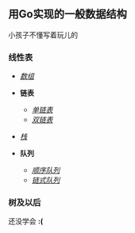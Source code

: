 ## 用Go实现的一般数据结构
小孩子不懂写着玩儿的

### 线性表

- *[数组](https://github.com/BY2095163684/Data-Structure-by-Go/blob/main/LinearList/SqList.go)*

- **链表**
    - *[单链表](https://github.com/BY2095163684/Data-Structure-by-Go/blob/main/LinearList/SingleLinkList.go)*
    - *[双链表](https://github.com/BY2095163684/Data-Structure-by-Go/blob/main/LinearList/DoubleLinkList.go)*

- *[栈](https://github.com/BY2095163684/Data-Structure-by-Go/blob/main/LinearList/Stack.go)*

- **队列**
    - *[顺序队列](https://github.com/BY2095163684/Data-Structure-by-Go/blob/main/LinearList/Squeue.go)*
    - *[链式队列](https://github.com/BY2095163684/Data-Structure-by-Go/blob/main/LinearList/Lqueue.go)*

### 树及以后
还没学会 **:(**
